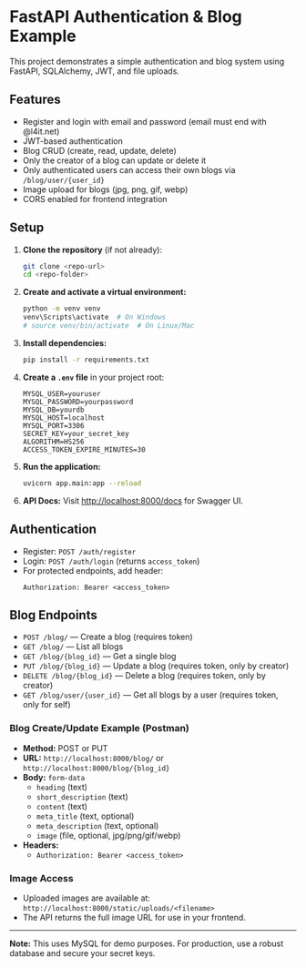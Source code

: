 # FastAPI Authentication & Blog Example

This project demonstrates a simple authentication and blog system using FastAPI, SQLAlchemy, JWT, and file uploads.

## Features
- Register and login with email and password (email must end with @l4it.net)
- JWT-based authentication
- Blog CRUD (create, read, update, delete)
- Only the creator of a blog can update or delete it
- Only authenticated users can access their own blogs via `/blog/user/{user_id}`
- Image upload for blogs (jpg, png, gif, webp)
- CORS enabled for frontend integration

## Setup

1. **Clone the repository** (if not already):
   ```sh
   git clone <repo-url>
   cd <repo-folder>
   ```

2. **Create and activate a virtual environment:**
   ```sh
   python -m venv venv
   venv\Scripts\activate  # On Windows
   # source venv/bin/activate  # On Linux/Mac
   ```

3. **Install dependencies:**
   ```sh
   pip install -r requirements.txt
   ```

4. **Create a `.env` file** in your project root:
   ```env
   MYSQL_USER=youruser
   MYSQL_PASSWORD=yourpassword
   MYSQL_DB=yourdb
   MYSQL_HOST=localhost
   MYSQL_PORT=3306
   SECRET_KEY=your_secret_key
   ALGORITHM=HS256
   ACCESS_TOKEN_EXPIRE_MINUTES=30
   ```

5. **Run the application:**
   ```sh
   uvicorn app.main:app --reload
   ```

6. **API Docs:**
   Visit [http://localhost:8000/docs](http://localhost:8000/docs) for Swagger UI.

## Authentication
- Register: `POST /auth/register`
- Login: `POST /auth/login` (returns `access_token`)
- For protected endpoints, add header:
  ```
  Authorization: Bearer <access_token>
  ```

## Blog Endpoints
- `POST /blog/` — Create a blog (requires token)
- `GET /blog/` — List all blogs
- `GET /blog/{blog_id}` — Get a single blog
- `PUT /blog/{blog_id}` — Update a blog (requires token, only by creator)
- `DELETE /blog/{blog_id}` — Delete a blog (requires token, only by creator)
- `GET /blog/user/{user_id}` — Get all blogs by a user (requires token, only for self)

### Blog Create/Update Example (Postman)
- **Method:** POST or PUT
- **URL:** `http://localhost:8000/blog/` or `http://localhost:8000/blog/{blog_id}`
- **Body:** `form-data`
  - `heading` (text)
  - `short_description` (text)
  - `content` (text)
  - `meta_title` (text, optional)
  - `meta_description` (text, optional)
  - `image` (file, optional, jpg/png/gif/webp)
- **Headers:**
  - `Authorization: Bearer <access_token>`

### Image Access
- Uploaded images are available at: `http://localhost:8000/static/uploads/<filename>`
- The API returns the full image URL for use in your frontend.

---

**Note:** This uses MySQL for demo purposes. For production, use a robust database and secure your secret keys. 